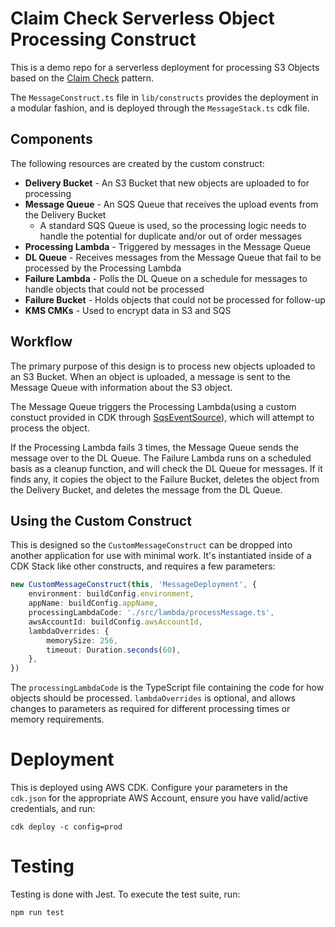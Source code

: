 # Claim Check Serverless Object Processing Construct

This is a demo repo for a serverless deployment for processing S3 Objects based on the [Claim Check](https://aws.plainenglish.io/an-introduction-to-claim-check-pattern-and-its-uses-b018649a380d) pattern.

The `MessageConstruct.ts` file in `lib/constructs` provides the deployment in a modular fashion, and is deployed through the `MessageStack.ts` cdk file.

## Components

The following resources are created by the custom construct:

- **Delivery Bucket** - An S3 Bucket that new objects are uploaded to for processing
- **Message Queue** - An SQS Queue that receives the upload events from the Delivery Bucket
  - A standard SQS Queue is used, so the processing logic needs to handle the potential for duplicate and/or out of order messages
- **Processing Lambda** - Triggered by messages in the Message Queue
- **DL Queue** - Receives messages from the Message Queue that fail to be processed by the Processing Lambda
- **Failure Lambda** - Polls the DL Queue on a schedule for messages to handle objects that could not be processed
- **Failure Bucket** - Holds objects that could not be processed for follow-up
- **KMS CMKs** - Used to encrypt data in S3 and SQS

## Workflow

The primary purpose of this design is to process new objects uploaded to an S3 Bucket. When an object is uploaded, a message is sent to the Message Queue with information about the S3 object.

The Message Queue triggers the Processing Lambda(using a custom constuct provided in CDK through [SqsEventSource](https://docs.aws.amazon.com/cdk/api/v2/docs/aws-cdk-lib.aws_lambda_event_sources.SqsEventSource.html)), which will attempt to process the object.

If the Processing Lambda fails 3 times, the Message Queue sends the message over to the DL Queue. The Failure Lambda runs on a scheduled basis as a cleanup function, and will check the DL Queue for messages. If it finds any, it copies the object to the Failure Bucket, deletes the object from the Delivery Bucket, and deletes the message from the DL Queue.

## Using the Custom Construct

This is designed so the `CustomMessageConstruct` can be dropped into another application for use with minimal work. It's instantiated inside of a CDK Stack like other constructs, and requires a few parameters:

```typescript
new CustomMessageConstruct(this, 'MessageDeployment', {
    environment: buildConfig.environment,
    appName: buildConfig.appName,
    processingLambdaCode: './src/lambda/processMessage.ts',
    awsAccountId: buildConfig.awsAccountId,
    lambdaOverrides: {
        memorySize: 256,
        timeout: Duration.seconds(60),
    },
})
```

The `processingLambdaCode` is the TypeScript file containing the code for how objects should be processed. `lambdaOverrides` is optional, and allows changes to parameters as required for different processing times or memory requirements.

# Deployment

This is deployed using AWS CDK. Configure your parameters in the `cdk.json` for the appropriate AWS Account, ensure you have valid/active credentials, and run:

```shell
cdk deploy -c config=prod
```

# Testing

Testing is done with Jest. To execute the test suite, run:

```shell
npm run test
```